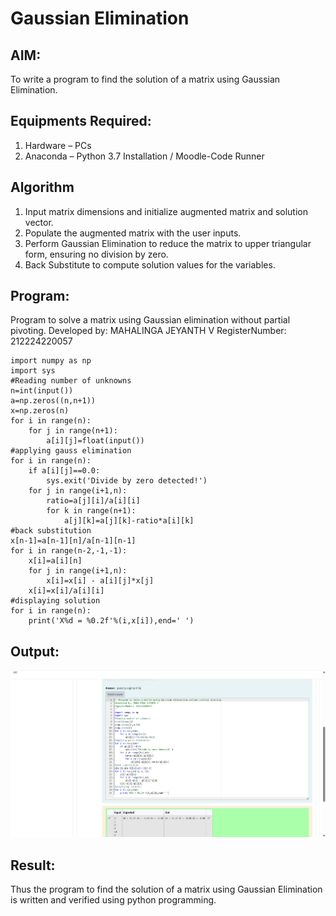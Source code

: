 # Gaussian Elimination

## AIM:
To write a program to find the solution of a matrix using Gaussian Elimination.

## Equipments Required:
1. Hardware – PCs
2. Anaconda – Python 3.7 Installation / Moodle-Code Runner

## Algorithm
1. Input matrix dimensions and initialize augmented matrix and solution vector.
2. Populate the augmented matrix with the user inputs.
3. Perform Gaussian Elimination to reduce the matrix to upper triangular form, ensuring no division by zero.
4. Back Substitute to compute solution values for the variables.

## Program:
Program to solve a matrix using Gaussian elimination without partial pivoting.
Developed by: MAHALINGA JEYANTH V
RegisterNumber: 212224220057
```
import numpy as np
import sys
#Reading number of unknowns
n=int(input())
a=np.zeros((n,n+1))
x=np.zeros(n)
for i in range(n):
    for j in range(n+1):
        a[i][j]=float(input())
#applying gauss elimination
for i in range(n):
    if a[i][j]==0.0:
        sys.exit('Divide by zero detected!')
    for j in range(i+1,n):
        ratio=a[j][i]/a[i][i]
        for k in range(n+1):
            a[j][k]=a[j][k]-ratio*a[i][k]
#back substitution
x[n-1]=a[n-1][n]/a[n-1][n-1]
for i in range(n-2,-1,-1):
    x[i]=a[i][n]
    for j in range(i+1,n):
        x[i]=x[i] - a[i][j]*x[j]
    x[i]=x[i]/a[i][i]
#displaying solution
for i in range(n):
    print('X%d = %0.2f'%(i,x[i]),end=' ')
```
## Output:
![alt text](<Screenshot 2025-05-14 234120.png>)


## Result:
Thus the program to find the solution of a matrix using Gaussian Elimination is written and verified using python programming.

